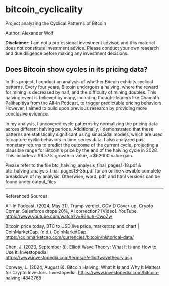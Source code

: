 # bitcoin_cyclicality
 Project analyzing the Cyclical Patterns of Bitcoin

 Author: Alexander Wolf

 **Disclaimer:** I am not a professional investment advisor, and this material does not constitute investment advice. Please conduct your own research and due diligence before making any investment decisions.

## Does Bitcoin show cycles in its pricing data?

In this project, I conduct an analysis of whether Bitcoin exhibits cyclical patterns. Every four years, Bitcoin undergoes a halving, where the reward for mining is decreased by half, and the difficulty of mining doubles. This halving event is believed by many, including thought-leaders like Chamath Palihapitiya from the All-In Podcast, to trigger predictable pricing behaviors. However, I aimed to build upon previous research by providing more conclusive evidence.

In my analysis, I uncovered cycle patterns by normalizing the pricing data across different halving periods. Additionally, I demonstrated that these patterns are statistically significant using sinusoidal models, which are used to capture cyclic behaviors in time-series data. I also analyzed past monetary returns to predict the outcome of the current cycle, projecting a plausible range for Bitcoin's price by the end of the halving cycle in 2028. This includes a 96.57% growth in value, a $62000  value gain.

Please refer to the file btc_halving_analysis_final_pages1-18.pdf & btc_halving_analysis_final_pages18-35.pdf for an online viewable complete breakdown of my analysis. Otherwise, word, pdf, and html versions can be found under output_files

-----

Referenced Sources:

All-In Podcast. (2024, May 31). Trump verdict, COVID Cover-up, Crypto Corner, Salesforce drops 20%, AI correction? [Video]. YouTube. https://www.youtube.com/watch?v=R6hJh-OwoZw

Bitcoin price today, BTC to USD live price, marketcap and chart | CoinMarketCap. (n.d.). CoinMarketCap. https://coinmarketcap.com/currencies/bitcoin/historical-data/

Chen, J. (2023, September 8). Elliott Wave Theory: What It Is and How to Use It. Investopedia. https://www.investopedia.com/terms/e/elliottwavetheory.asp

Conway, L. (2024, August 8). Bitcoin Halving: What It Is and Why It Matters for Crypto Investors. Investopedia. https://www.investopedia.com/bitcoin-halving-4843769